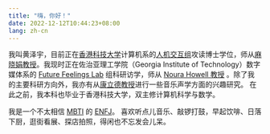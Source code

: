 ```yaml
---
title: "嗨，你好！"
date: 2022-12-12T10:44:23+08:00
lang: zh-cn
---
```


我叫黄泽宇，目前正在[香港科技大学](https://hkust.edu.hk)计算机系的[人机交互组](https://hci.cse.ust.hk)攻读博士学位，师从[麻晓娟教授](https://www.cse.ust.hk/~mxj/)。我现时正在佐治亚理工学院（Georgia Institute of Technology）数字媒体系的 [Future Feelings Lab](https://sites.gatech.edu/futurefeelings/) 组科研访学，师从 [Noura Howell 教授](https://nourahowell.com/) 。除了我的主要科研方向外，我亦有从[康立德教授](https://cse.hkust.edu.hk/~horner/)进行一些音乐声学方面的兴趣研究。
在此之前，我本科也毕业于香港科技大学，双主修计算机科学与数学。

我是一个不太相信 [MBTI](https://www.16personalities.com) 的 [ENFJ](https://www.16personalities.com/enfj-personality)。
喜欢听点儿音乐、敲锣打鼓，早起饮啡、日落下厨，逛街看展、探店拍照，得闲也不忘发会儿呆。
